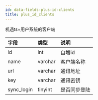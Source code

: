 ```yaml
---
id: data-fields-plus-id-clients
title: plus_id_clients
---
```


机遇ts+用户系统的客户端

| 字段 | 类型 | 说明 |
| :- | :- | :- |
| id | int | 自增id |
| name | varchar | 客户端名称 |
| url | varchar | 通讯地址 |
| key | varchar | 通讯密钥 |
| sync_login | tinyint | 是否同步登陆 |
